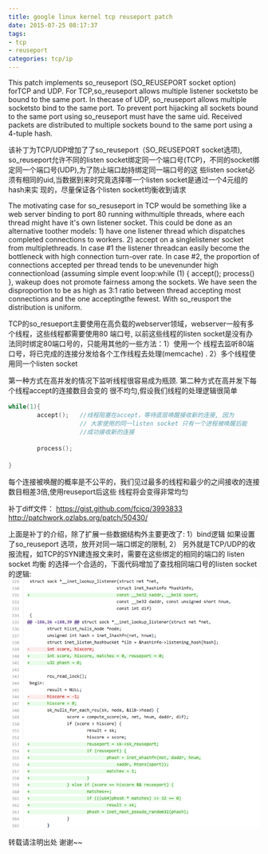 ```yaml
---
title: google linux kernel tcp reuseport patch
date: 2015-07-25 08:17:37
tags:
- tcp
- reuseport
categories: tcp/ip
---
```

This patch implements so_reuseport (SO_REUSEPORT socket option) forTCP and UDP. For TCP,so_reuseport 
allows multiple listener socketsto be bound to the same port.  In thecase of UDP, so_reuseport allows 
multiple socketsto bind to the same port.  To prevent port hijacking all sockets bound to the same port 
using so_reuseport must have the same uid.  Received packets are distributed to multiple sockets bound 
to the same port using a 4-tuple hash.

该补丁为TCP/UDP增加了了so_reuseport（SO_REUSEPORT socket选项), so_reuseport允许不同的listen
socket绑定同一个端口号(TCP)，不同的socket绑定同一个端口号(UDP),为了防止端口劫持绑定同一端口号的这
些listen socket必须有相同的uid,当数据到来时究竟选择哪一个listen socket是通过一个4元组的hash来实
现的，尽量保证各个listen socket均衡收到请求

The motivating case for so_resuseport in TCP would be something like a web server binding to port 80 
running withmultiple threads, where each thread might have it's own listener socket.  This could be 
done as an alternative toother models: 1) have one listener thread which dispatches completed connections
to workers. 2) accept on a singlelistener socket from multiplethreads.  In case #1 the listener threadcan
easily become the bottleneck with high connection turn-over rate. In case #2, the proportion of connections
accepted per thread tends to be unevenunder high connectionload (assuming simple event loop:while (1) { accept();
process() }, wakeup does not promote fairness among the sockets. We have seen the  disproportion to be as high
as 3:1 ratio between thread accepting most connections and the one acceptingthe fewest.  With so_reusport the 
distribution is uniform.

TCP的so_resueport主要使用在高负载的webserver领域，webserver一般有多个线程，这些线程都需要使用80
端口号, 以前这些线程的listen socket是没有办法同时绑定80端口号的，只能用其他的一些方法：1）使用一个
线程去监听80端口号，将已完成的连接分发给各个工作线程去处理(memcache) . 2）多个线程使用同一个listen
socket 

第一种方式在高并发的情况下监听线程很容易成为瓶颈. 第二种方式在高并发下每个线程accept的连接数目会变的
很不均匀,假设我们线程的处理逻辑很简单
```cpp
while(1){
        accept();   //线程阻塞在accept，等待底层唤醒接收新的连接, 因为
                    // 大家使用的同一listen socket 只有一个进程被唤醒后能
                    //成功接收新的连接

        process();

}
``` 

每个连接被唤醒的概率是不公平的，我们见过最多的线程和最少的之间接收的连接数目相差3倍,使用reuseport后这些
线程将会变得非常均匀

补丁diff文件：
https://gist.github.com/fcicq/3993833
http://patchwork.ozlabs.org/patch/50430/

上面是补丁的介绍，除了扩展一些数据结构外主要更改了:
1）bind逻辑   如果设置了so_reuseport 选项，放开对同一端口绑定的限制,
2） 另外就是TCP/UDP的收报流程，如TCP的SYN建连报文来时，需要在这些绑定的相同的端口的 listen socket 均衡
的选择一个合适的，下面代码增加了查找相同端口号的listen socket 的逻辑:
![](http://raw.githubusercontent.com/wangxuemin/myblog/master/pic_bak/google-reuseport-1.png) 

转载请注明出处 谢谢~~
